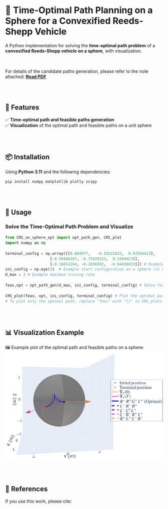 # 🚗 Time-Optimal Path Planning on a Sphere for a Convexified Reeds-Shepp Vehicle

A Python implementation for solving the **time-optimal path problem** of a **convexified Reeds-Shepp vehicle on a sphere**, with visualization.

<br><br>
For details of the candidate paths generation, please refer to the note attached:
**[Read PDF](Convexified_Reeds_Shepp_on_Sphere_Path_Generation.pdf)**


<br><br>

## 🔹 Features
✅ **Time-optimal path and feasible paths generation**  
✅ **Visualization** of the optimal path and feasible paths on a unit sphere  

<br><br>

## 📦 Installation
Using **Python 3.11** and the following dependencies:

```bash
pip install numpy matplotlib plotly scipy
```

<br><br>


## 🚀 Usage

### Solve the Time-Optimal Path Problem and Visualize
```python
from CRS_on_sphere_opt import opt_path_gen, CRS_plot
import numpy as np

terminal_config = np.array([[0.804977,   -0.59221622,  0.03594413],
 		            [-0.56946107, -0.75420323,  0.32694278],
 		            [-0.16651164, -0.2836502,  -0.94436033]]) # Example desired terminal configuration on a sphere (in SO(3))
ini_config = np.eye(3)  # Example start configuration on a sphere (in SO(3))
U_max = 3 # Example maximum truning rate

feas,opt = opt_path_gen(U_max, ini_config, terminal_config) # Solve for the optimal path and all feasible paths

CRS_plot(feas, opt, ini_config, terminal_config) # Plot the optimal path and all feasible paths on a unit sphere
# To plot only the optimal path, replace "feas" with "[]" in CRS_plot()
```

<br><br>

## 📊 Visualization Example
🖼️ Example plot of the optimal path and feasible paths on a sphere:  
![Example Visualization](assets/numerical_example.png)


<br><br>

## 📖 References

If you use this work, please cite:

